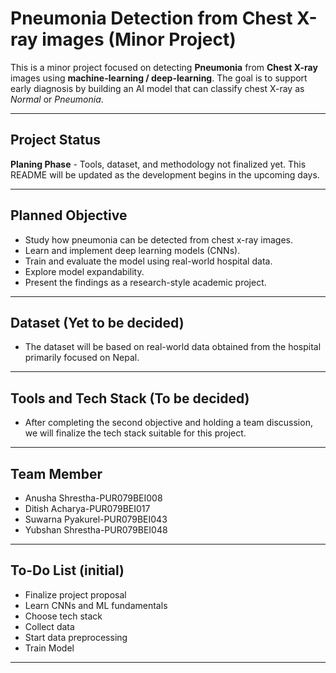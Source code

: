 # Pneumonia Detection from Chest X-ray images (Minor Project)


This is a minor project focused on detecting **Pneumonia** from **Chest X-ray** images using **machine-learning / deep-learning**. The goal is to support early diagnosis by building an AI model that can classify chest X-ray as *Normal* or *Pneumonia*.

---

## Project Status

**Planing Phase** - Tools, dataset, and methodology not finalized yet.
This README will be updated as the development begins in the upcoming days.


---

## Planned Objective

- Study how pneumonia can be detected from chest x-ray images.
- Learn and implement deep learning models (CNNs).
- Train and evaluate the model using real-world hospital data.
- Explore model expandability.
- Present the findings as a research-style academic project.


---

## Dataset (Yet to be decided)

- The dataset will be based on real-world data obtained from the hospital primarily focused on Nepal.


---

## Tools and Tech Stack (To be decided)

- After completing the second objective and holding a team discussion, we will finalize the tech stack suitable for this project.

---

## Team Member 

- Anusha Shrestha-PUR079BEI008
- Ditish Acharya-PUR079BEI017
- Suwarna Pyakurel-PUR079BEI043
- Yubshan Shrestha-PUR079BEI048

---

## To-Do List (initial)

- Finalize project proposal
- Learn CNNs and ML fundamentals
- Choose tech stack
- Collect data
- Start data preprocessing
- Train Model

---